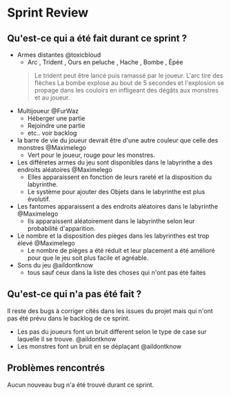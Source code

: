 # Sprint Review
## Qu'est-ce qui a été fait durant ce sprint ?
- Armes distantes @toxicbloud
    -  Arc , Trident , Ours en peluche , Hache , Bombe , Épée
    > Le trident peut être lancé puis ramassé par le joueur.
    > L'arc tire des flèches
    > La bombe explose au bout de 5 secondes et l'explosion se propage dans les couloirs en infligeant des dégâts aux monstres et au joueur.
- Multijoueur @FurWaz
    - Héberger une partie
    - Rejoindre une partie 
    - etc.. voir backlog
- la barre de vie du joueur devrait être d'une autre couleur que celle des monstres @Maximelego
    - Vert pour le joueur, rouge pour les monstres.
- Les différetes armes du jeu sont disponibles dans le labyrinthe a des endroits aléatoires @Maximelego
    - Elles apparaissent en fonction de leurs rareté et la disposition du labyrinthe.
    - Le système pour ajouter des Objets dans le labyrinthe est plus évolutif.
- Les fantomes apparaissent a des endroits aléatoires dans le labyrinthe @Maximelego
    - Ils apparaissent aléatoirement dans le labyrinthe selon leur probabilité d'apparition.
- Le nombre et la disposition des pièges dans les labyrinthes est trop élevé @Maximelego
    - Le nombre de pièges a été réduit et leur placement a été amélioré pour que le jeu soit plus facile et agréable.
- Sons du jeu @aildontknow
    - tous sauf ceux dans la liste des choses qui n'ont pas été faites

## Qu'est-ce qui n'a pas été fait ?
Il reste des bugs à corriger cités dans les issues du projet mais qui n'ont pas été prévu dans le backlog de ce sprint.
- Les pas du joueurs font un bruit different selon le type de case sur laquelle il se trouve. @aildontknow
- Les monstres font un bruit en se déplaçant @aildontknow

## Problèmes rencontrés
Aucun nouveau bug n'a été trouvé durant ce sprint.
